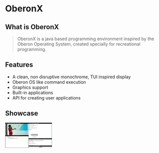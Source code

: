 # OberonX

## What is OberonX
> OberonX is a java based programming environment inspired by the Oberon Operating System, created specially 
> for recreational programming. 

## Features
- A clean, non disruptive monochrome, TUI inspired display
- Oberon OS like command execution
- Graphics support
- Built-in applications
- API for creating user applications

## Showcase

<img width="30%" src="./showcase/OberonX.png" />


